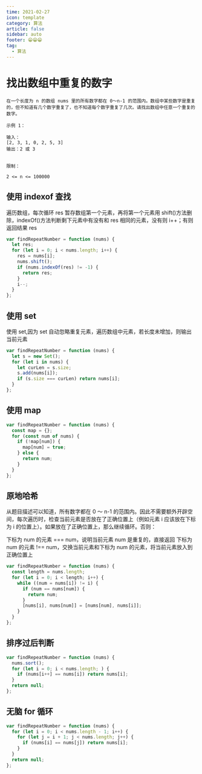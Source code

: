```yaml
---
time: 2021-02-27
icon: template
category: 算法
article: false
sidebar: auto
footer: 😁😁😁
tag:
  - 算法
---
```


# 找出数组中重复的数字

```
在一个长度为 n 的数组 nums 里的所有数字都在 0～n-1 的范围内。数组中某些数字是重复的，但不知道有几个数字重复了，也不知道每个数字重复了几次。请找出数组中任意一个重复的数字。

示例 1：

输入：
[2, 3, 1, 0, 2, 5, 3]
输出：2 或 3
 

限制：

2 <= n <= 100000
```

## 使用 indexof 查找

遍历数组，每次循环 res 暂存数组第一个元素，再将第一个元素用 shift()方法删除，indexOf()方法判断剩下元素中有没有和 res 相同的元素，没有则 i++；有则返回结果 res

```js
var findRepeatNumber = function (nums) {
  let res;
  for (let i = 0; i < nums.length; i++) {
    res = nums[i];
    nums.shift();
    if (nums.indexOf(res) != -1) {
      return res;
    }
    i--;
  }
};
```

## 使用 set

使用 set,因为 set 自动忽略重复元素，遍历数组中元素，若长度未增加，则输出当前元素

```js
var findRepeatNumber = function (nums) {
  let s = new Set();
  for (let i in nums) {
    let curLen = s.size;
    s.add(nums[i]);
    if (s.size === curLen) return nums[i];
  }
};
```

## 使用 map

```js
var findRepeatNumber = function (nums) {
  const map = {};
  for (const num of nums) {
    if (!map[num]) {
      map[num] = true;
    } else {
      return num;
    }
  }
};
```

## 原地哈希

从题目描述可以知道，所有数字都在 0 ～ n-1 的范围内。因此不需要额外开辟空间，每次遍历时，检查当前元素是否放在了正确位置上（例如元素 i 应该放在下标为 i 的位置上）。如果放在了正确位置上，那么继续循环。否则：

下标为 num 的元素 === num，说明当前元素 num 是重复的，直接返回
下标为 num 的元素 !== num，交换当前元素和下标为 num 的元素，将当前元素放入到正确位置上

```js
var findRepeatNumber = function (nums) {
  const length = nums.length;
  for (let i = 0; i < length; i++) {
    while ((num = nums[i]) != i) {
      if (num == nums[num]) {
        return num;
      }
      [nums[i], nums[num]] = [nums[num], nums[i]];
    }
  }
};
```

## 排序过后判断

```js
var findRepeatNumber = function (nums) {
  nums.sort();
  for (let i = 0; i < nums.length; ) {
    if (nums[i++] == nums[i]) return nums[i];
  }
  return null;
};
```

## 无脑 for 循环

```js
var findRepeatNumber = function (nums) {
  for (let i = 0; i < nums.length - 1; i++) {
    for (let j = i + 1; j < nums.length; j++) {
      if (nums[i] == nums[j]) return nums[i];
    }
  }
  return null;
};
```